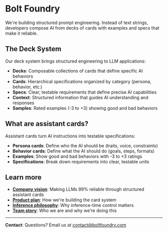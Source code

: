 # Bolt Foundry

We're building structured prompt engineering. Instead of text strings,
developers compose AI from decks of cards with examples and specs that make it
reliable.

## The Deck System

Our deck system brings structured engineering to LLM applications:

- **Decks**: Composable collections of cards that define specific AI behaviors
- **Cards**: Hierarchical specifications organized by category (persona,
  behavior, etc.)
- **Specs**: Clear, testable requirements that define precise AI capabilities
- **Context**: Structured information that guides AI understanding and responses
- **Samples**: Rated examples (-3 to +3) showing good and bad behaviors

## What are assistant cards?

Assistant cards turn AI instructions into testable specifications:

- **Persona cards**: Define who the AI should be (traits, voice, constraints)
- **Behavior cards**: Define what the AI should do (goals, steps, formats)
- **Examples**: Show good and bad behaviors with -3 to +3 ratings
- **Specifications**: Break down requirements into clear, testable units

## Learn more

- **[Company vision](docs/guides/company-vision.md)**: Making LLMs 99% reliable
  through structured assistant cards
- **[Product plan](/404.md)**: How we're building the card system
- **[Inference philosophy](docs/guides/improving-inference-philosophy.md)**: Why
  inference-time control matters
- **[Team story](memos/guides/team-story.md)**: Who we are and why we're doing
  this

---

**Contact**: Questions? Email us at
[contact@boltfoundry.com](mailto:contact@boltfoundry.com)
